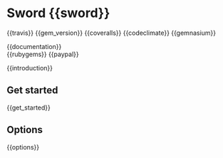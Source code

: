 Sword {{sword}}
=====
{{travis}}
{{gem_version}}
{{coveralls}}
{{codeclimate}}
{{gemnasium}}

{{documentation}}  
{{rubygems}}
{{paypal}}

{{introduction}}

Get started
-----------

{{get_started}}

Options
-------

{{options}}
